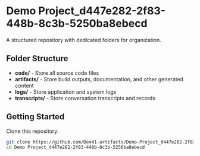 # Demo Project_d447e282-2f83-448b-8c3b-5250ba8ebecd
A structured repository with dedicated folders for organization.

## Folder Structure

- **code/** - Store all source code files
- **artifacts/** - Store build outputs, documentation, and other generated content
- **logs/** - Store application and system logs
- **transcripts/** - Store conversation transcripts and records

## Getting Started

Clone this repository:
```bash
git clone https://github.com/Dev41-artifacts/Demo-Project_d447e282-2f83-448b-8c3b-5250ba8ebecd
cd Demo Project_d447e282-2f83-448b-8c3b-5250ba8ebecd
```
